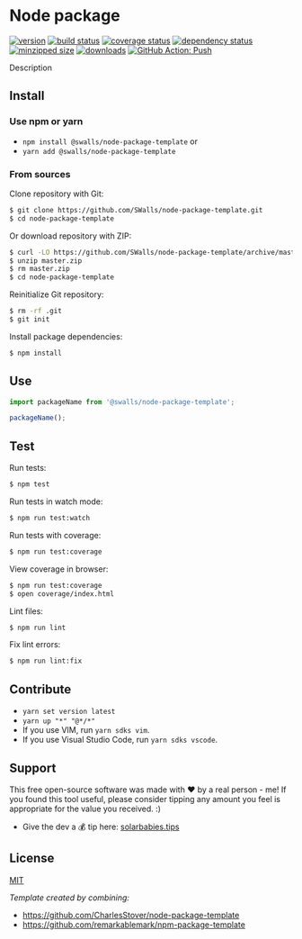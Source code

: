 # Node package

[![version](https://img.shields.io/npm/v/@swalls/node-package-template.svg)](https://www.npmjs.com/package/@swalls/node-package-template)
[![build status](https://app.travis-ci.com/SWalls/node-package-template.svg?branch=main)](https://app.travis-ci.com/SWalls/node-package-template)
[![coverage status](https://coveralls.io/repos/github/SWalls/node-package-template/badge.svg?branch=master)](https://coveralls.io/github/SWalls/node-package-template?branch=master)
[![dependency status](https://david-dm.org/SWalls/node-package-template.svg)](https://david-dm.org/SWalls/node-package-template)
[![minzipped size](https://img.shields.io/bundlephobia/minzip/@swalls/node-package-template.svg)](https://www.npmjs.com/package/@swalls/node-package-template)
[![downloads](https://img.shields.io/npm/dt/@swalls/node-package-template.svg)](https://www.npmjs.com/package/@swalls/node-package-template)
[![GitHub Action: Push](https://github.com/SWalls/node-package-template/actions/workflows/push.yml/badge.svg)](https://github.com/SWalls/node-package-template/actions/workflows/push.yml)

Description 

## Install

### Use npm or yarn

- `npm install @swalls/node-package-template` or
- `yarn add @swalls/node-package-template`

### From sources

Clone repository with Git:

```sh
$ git clone https://github.com/SWalls/node-package-template.git
$ cd node-package-template
```

Or download repository with ZIP:

```sh
$ curl -LO https://github.com/SWalls/node-package-template/archive/master.zip
$ unzip master.zip
$ rm master.zip
$ cd node-package-template
```

Reinitialize Git repository:

```sh
$ rm -rf .git
$ git init
```

Install package dependencies:

```sh
$ npm install
```

## Use

```typescript
import packageName from '@swalls/node-package-template';

packageName();
```


## Test

Run tests:

```sh
$ npm test
```

Run tests in watch mode:

```sh
$ npm run test:watch
```

Run tests with coverage:

```sh
$ npm run test:coverage
```

View coverage in browser:

```sh
$ npm run test:coverage
$ open coverage/index.html
```

Lint files:

```sh
$ npm run lint
```

Fix lint errors:

```sh
$ npm run lint:fix
```

## Contribute

- `yarn set version latest`
- `yarn up "*" "@*/*"`
- If you use VIM, run `yarn sdks vim`.
- If you use Visual Studio Code, run `yarn sdks vscode`.

## Support

This free open-source software was made with :heart: by a real person - me! If you found this tool useful, please consider tipping any amount you feel is appropriate for the value you received. :)

- Give the dev a :moneybag: tip here: [solarbabies.tips](https://solarbabies.tips)

## License

[MIT](https://github.com/SWalls/node-package-template/blob/master/LICENSE)

*Template created by combining:*

- https://github.com/CharlesStover/node-package-template
- https://github.com/remarkablemark/npm-package-template